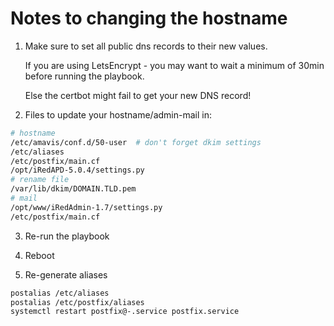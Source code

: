 # Notes to changing the hostname

1. Make sure to set all public dns records to their new values. 

   If you are using LetsEncrypt - you may want to wait a minimum of 30min before running the playbook.

   Else the certbot might fail to get your new DNS record!

2. Files to update your hostname/admin-mail in:
```bash
# hostname
/etc/amavis/conf.d/50-user  # don't forget dkim settings
/etc/aliases
/etc/postfix/main.cf
/opt/iRedAPD-5.0.4/settings.py
# rename file
/var/lib/dkim/DOMAIN.TLD.pem
# mail
/opt/www/iRedAdmin-1.7/settings.py
/etc/postfix/main.cf
```

3. Re-run the playbook

4. Reboot

5. Re-generate aliases

```bash
postalias /etc/aliases
postalias /etc/postfix/aliases
systemctl restart postfix@-.service postfix.service
```
